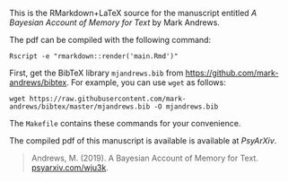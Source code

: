 This is the RMarkdown+LaTeX source for the manuscript entitled *A Bayesian
Account of Memory for Text* by Mark Andrews.

The pdf can be compiled with the following command:
```
Rscript -e "rmarkdown::render('main.Rmd')"
```

First, get the BibTeX library `mjandrews.bib` from <https://github.com/mark-andrews/bibtex>. For example, you can use `wget` as follows:
```
wget https://raw.githubusercontent.com/mark-andrews/bibtex/master/mjandrews.bib -O mjandrews.bib
```

The `Makefile` contains these commands for your convenience.

The compiled pdf of this manuscript is available  is available at *PsyArXiv*.

> Andrews, M. (2019). A Bayesian Account of Memory for Text. [psyarxiv.com/wju3k](https://psyarxiv.com/wju3k).


